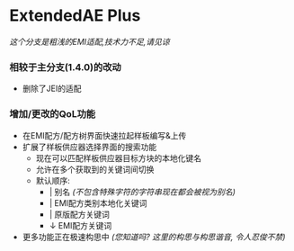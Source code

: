 # ExtendedAE Plus
_这个分支是粗浅的EMI适配,技术力不足,请见谅_

### 相较于主分支(1.4.0)的改动
- 删除了JEI的适配

### 增加/更改的QoL功能
- 在EMI配方/配方树界面快速拉起样板编写&上传
- 扩展了样板供应器选择界面的搜索功能
  - 现在可以匹配样板供应器目标方块的本地化键名
  - 允许在多个获取到的关键词间切换
  - 默认顺序: 
    - | 别名 _(不包含特殊字符的字符串现在都会被视为别名)_
    - | EMI配方类别本地化关键词
    - | 原版配方关键词
    - ↓ EMI配方关键词
- 更多功能正在极速构思中 _(您知道吗? 这里的构思与构思谐音, 令人忍俊不禁)_